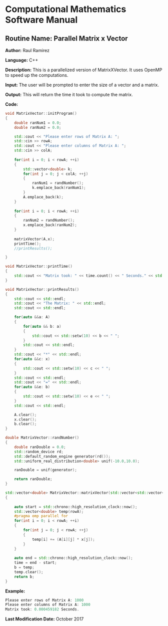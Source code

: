 # Computational Mathematics Software Manual

## **Routine Name:** Parallel Matrix x Vector

**Author:** Raul Ramirez

**Language:** C++

**Description:** This is a parallelized version of MatrixXVector. It uses OpenMP to speed up the computations.

**Input:**  The user will be prompted to enter the size of a vector and a matrix. 

**Output:** This will return the time it took to compute the matrix.

**Code:**
```C++
void MatrixVector::initProgram()
{
	double ranNum1 = 0.0;
	double ranNum2 = 0.0;

	std::cout << "Please enter rows of Matrix A: ";
	std::cin >> rowA;
	std::cout << "Please enter columns of Matrix A: ";
	std::cin >> colA;
	
	for(int i = 0; i < rowA; ++i)
	{
		std::vector<double> k;
		for(int j = 0; j < colA; ++j)
		{
			ranNum1 = randNumber();
			k.emplace_back(ranNum1);
		}
		A.emplace_back(k);
	}
	
	for(int i = 0; i < rowA; ++i)
	{
		ranNum2 = randNumber();
		x.emplace_back(ranNum2);
	}
	
	matrixVector(A,x);
	printTime();		
	//printResults();		

}

void MatrixVector::printTime()
{
	std::cout << "Matrix took: " << time.count() << " Seconds." << std::endl;
}

void MatrixVector::printResults()
{
	std::cout << std::endl;
	std::cout << "The Matrix: " << std::endl;
	std::cout << std::endl;

	for(auto &&a: A)
	{
		for(auto && b: a)
		{
			std::cout << std::setw(10) << b << " ";
		}
		std::cout << std::endl;
	}
	std::cout << "*" << std::endl;
	for(auto &&c: x)
	{
		std::cout << std::setw(10) << c << " ";
	}
	std::cout << std::endl;
	std::cout << "=" << std::endl;
	for(auto &&e: b)
	{
		std::cout << std::setw(10) << e << " ";
	}
	std::cout << std::endl;

	A.clear();
	x.clear();
	b.clear();
}

double MatrixVector::randNumber()
{
	double ranDouble = 0.0;
	std::random_device rd;
	std::default_random_engine generator(rd());
	std::uniform_real_distribution<double> unif(-10.0,10.0);

	ranDouble = unif(generator);

	return ranDouble;
}

std::vector<double> MatrixVector::matrixVector(std::vector<std::vector<double> > &A, std::vector<double> &x)
{
	
	auto start = std::chrono::high_resolution_clock::now();
	std::vector<double> temp(rowA);
	#pragma omp parallel for
	for(int i = 0; i < rowA; ++i)
	{
		for(int j = 0; j < rowA; ++j)
		{
			temp[i] += (A[i][j] * x[j]);
		}
	}
	
	auto end = std::chrono::high_resolution_clock::now();
	time = end - start;
	b = temp;	
	temp.clear();
	return b;
}
```

**Example:**
```C++
Please enter rows of Matrix A: 1000
Please enter columns of Matrix A: 1000
Matrix took: 0.000459182 Seconds.  
```

**Last Modification Date:** October 2017
